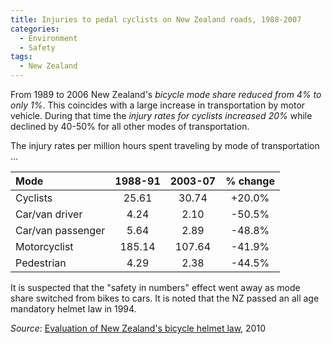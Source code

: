 ```yaml
---
title: Injuries to pedal cyclists on New Zealand roads, 1988-2007
categories:
  - Environment
  - Safety
tags:
  - New Zealand
---
```


From 1989 to 2006 New Zealand's _bicycle mode share reduced from 4% to only 1%_. This coincides with a large increase in
transportation by motor vehicle. During that time the _injury rates for cyclists increased 20%_ while declined by 40-50%
for all other modes of transportation.

The injury rates per million hours spent traveling by mode of transportation ...

| Mode              | 1988-91 | 2003-07 | % change |
|:------------------|:-------:|:-------:|:--------:|
| Cyclists          |  25.61  |  30.74  |  +20.0%  |
| Car/van driver    |  4.24   |  2.10   |  -50.5%  |
| Car/van passenger |  5.64   |  2.89   |  -48.8%  |
| Motorcyclist      | 185.14  | 107.64  |  -41.9%  |
| Pedestrian        |  4.29   |  2.38   |  -44.5%  |

It is suspected that the "safety in numbers" effect went away as mode share switched from bikes to cars. It is noted
that the NZ passed an all age mandatory helmet law in 1994.

_Source_: [Evaluation of New Zealand's bicycle helmet law](/images/research/2010-10-nz-bike-injuries.pdf), 2010
